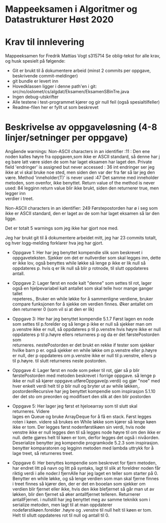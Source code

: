 # Mappeeksamen i Algoritmer og Datastrukturer Høst 2020

# Krav til innlevering
Mappeeksamen for Fredrik Mattias Vogt s315714
Se oblig-tekst for alle krav, og husk spesielt på følgende:

* Git er brukt til å dokumentere arbeid (minst 2 commits per oppgave, beskrivende commit-meldinger)	
* git bundle er levert inn
* Hovedklassen ligger i denne path'en i git: src/no/oslomet/cs/algdat/Eksamen/EksamenSBinTre.java
* Ingen debug-utskrifter
* Alle testene i test-programmet kjører og gir null feil (også spesialtilfeller)
* Readme-filen her er fyllt ut som beskrevet


# Beskrivelse av oppgaveløsning (4-8 linjer/setninger per oppgave)

Angående warnings:
Non-ASCII characters in an identifier :11 :
     Den ene noden kalles høyre fra oppgaven,som ikke er ASCII standard, så denne har j
     eg bare latt være siden de 
     som har laget eksamen har laget den.
Private field 'endringer' is assigned but never accessed : 36
     int endringer ser jeg ikke at vi skal bruke noe sted, men siden den var der fra før 
     så lar jeg den være.
Method 'inneholder(T)' is never used :47
    Det samme med inneholder metoden, som ovenfor, ikke benyttet.
Return value of the method is never used: 84
  legginn return value blir ikke brukt, siden den returnerer true, men legger inn    
  verdier i treet.
    
Non-ASCII characters in an identifier: 249
  Førstepostorden har ø i seg som ikke er ASCII standard, den er laget av de som har 
  laget eksamen så lar den ligge.
  
Det er totalt 5 warnings som jeg ikke har gjort noe med.

Jeg har brukt git til å dokumentere arbeidet mitt, jeg har 23 commits totalt, og hver logg-melding forklarer hva jeg har gjort. 

 * Oppgave 1:  Her har jeg benyttet kompendie slik som beskrevet i oppgaveteksten. 
               Sjekker om det er nullverdier som skal legges inn, dette er ikke lov,
               også benyttes while løkke så lenge p ikke er lik null så oppdateres p.
               hvis q er lik null så blir p rotnode, til slutt oppdateres antall.

 * Oppgave 2: Lager først en node kalt "denne" som settes til rot, lager også en 
              hjelpevariabel kalt antallet som skal telle hvor mange ganger tallet     
              repeteres., Bruker en while løkke for å sammenligne verdiene, bruker
              compare funksjonen for å sjekke om verdien finnes. Øker antallet om den 
              returnerer 0 (som vil si at den er lik)
             
 * Oppgave 3: Her har jeg benyttet kompendie 5.1.7 Først lagen en node som settes til 
              p.forelder og så lenge p ikke er null så sjekker man om p.venstre ikke er 
              null, så oppdateres p til p.venstre hvis høyre ikke er null oppdateres p 
              til p.høyre ellers returneres p og da er det førstePostorden som   
              returneres. nestePostorden er det brukt en rekke if tester som sjekker 
              hvilke barn p er. også sjekker en while løkke om p.venstre eller p.høyre 
              er null, der p oppdateres om p.venstre ikke er null til p.venstre, ellers 
              p til p.høyre. til slutt returneres neste postorden.
            
 
 * Oppgave 4: Lager først en node som peker til rot, gjør så p blir førstePostorden med 
              metoden beskrevet i forrige oppgave.  så lenge p ikke er null så kjører 
              oppgave.utføreOppgave(p.verdi) og gjør "noe" med hver enkelt verdi helt 
              til p blir null og bryter ut av while løkken,.
              postordenRecursive har jeg benyttet kompendie som inspirasjon 5.1.10 der 
              det sto om preorden og modifisert den slik at den blir postorden
 
 * Oppgave 5: Her lager jeg først et hjeloearray som til slutt skal returneres. Videre    
              lages en Queue og bruke ArrayDeque for å få en stack. Først legges roten i 
              køen. videre så brukes en While løkke som kjører så lenge køen ikke er 
              tom. Der legges først nodenførstikøen sin verdi, hvis node venstre ikke er 
              null legges den til så legges node høyre til om den ikke er null. dette 
              gjøres helt til køen er tom, derfor legges det også i nivåorden.
              Deserialize benytter jeg kompendie programkode 5.2.3 som inspirasjon.
              benytter komparatoren og legginn metoden med lambda uttrykk for å lage 
              treet, så returneres treet.
            
 * Oppgave 6: Her benyttes kompendie som beskrevet  for fjern metoden, har endret litt 
              på navn og litt på syntaks, lagt til slik at foreldrer noden får riktig 
              verdi i alle noder.I fjernAlle har jeg laget en teller som starter på 0. 
              Benytter en while løkke, og så lenge verdien som man skal fjerne finnes i 
              treet finnes så kjører den, der er det en booelan som sjekker om verdien 
              blir fjernet eller ikke, hvis den ikke blefjernet så går man ut av løkken, 
              blir den fjernet så øker antallfjernet telleren. Returnerer antallFjernet. 
              i nullstill har jeg benyttet meg av samme teknikk som i serialize metoden, 
              men lagt til at man oppdaterer nodeførstikøen.forelder .høyre og .venstre 
              til null helt til køen er tom. Helt til sllutt oppdateres rot til null og 
              antall til 0.
